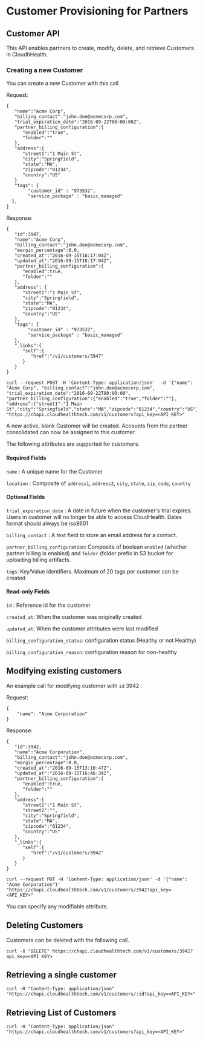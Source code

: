 Customer Provisioning for Partners
=

## Customer API

This API enables partners to create, modify, delete, and retrieve Customers in CloudhHealth.

### Creating a new Customer

You can create a new Customer with this call

Request:

```
{  
   "name":"Acme Corp",
   "billing_contact":"john.doe@acmecorp.com",
   "trial_expiration_date":"2016-09-22T00:00:00Z",
   "partner_billing_configuration":{  
      "enabled":"true",
      "folder":""
   },
   "address":{  
      "street1":"1 Main St",
      "city":"Springfield",
      "state":"MA",
      "zipcode":"01234",
      "country":"US"
   }
   "tags": {
	    "customer_id" : "973532",
	    "service_package" : "basic_managed"
  },
}
```

Response:

```
{  
   "id":3947,
   "name":"Acme Corp",
   "billing_contact":"john.doe@acmecorp.com",
   "margin_percentage":0.0,
   "created_at":"2016-09-15T18:17:04Z",
   "updated_at":"2016-09-15T18:17:04Z",
   "partner_billing_configuration":{  
      "enabled":true,
      "folder":""
   },
   "address": {  
      "street1":"1 Main St",
      "city":"Springfield",
      "state":"MA",
      "zipcode":"01234",
      "country":"US"
   },
   "tags": {
	    "customer_id" : "973532",
	    "service_package" : "basic_managed"
   },
   "_links":{  
      "self":{  
         "href":"/v1/customers/3947"
      }
   }
}
```

```shell
curl --request POST -H 'Content-Type: application/json'  -d '{"name": "Acme Corp", "billing_contact":"john.doe@acmecorp.com", "trial_expiration_date":"2016-09-22T00:00:00", "partner_billing_configuration":{"enabled":"true","folder":""}, "address":{"street1":"1 Main St","city":"Springfield","state":"MA","zipcode":"01234","country":"US"}}' "https://chapi.cloudhealthtech.com/v1/customers?api_key=<API_KEY>"
```
A new active, blank Customer will be created. Accounts from the partner consolidated can now be assigned to this customer.

The following attributes are supported for customers.

#### Required Fields

 `name` : A unique name for the Customer

 `location` : Composite of `address1`, `address2`, `city`, `state`, `zip_code`, `country`

#### Optional Fields

 `trial_expiration_date` : A date in future when the customer's trial expires. Users in customer will no longer be able to access CloudHealth. Dates format should always be iso8601

 `billing_contact` : A text field to store an email address for a contact.

 `partner_billing_configuration`: Composite of boolean `enabled` (whether partner billing is enabled) and `folder` (folder prefix in S3 bucket for uploading billing artifacts.

 `tags`: Key/Value identifiers. Maximum of 20 tags per customer can be created

#### Read-only Fields

`id` : Reference id for the customer

`created_at`: When the customer was originally created

`updated_at`: When the customer attributes were last modified

`billing_configuration_status`: configuration status (Healthy or not Healthy)

`billing_configuration_reason`: configuration reason for non-healthy

## Modifying existing customers

An example call for modifying customer with `id` 3942 :

Request:

```
{
    "name": "Acme Corporation"
}
```

Response:

```
{  
   "id":3942,
   "name":"Acme Corporation",
   "billing_contact":"john.doe@acmecorp.com",
   "margin_percentage":0.0,
   "created_at":"2016-09-15T13:10:47Z",
   "updated_at":"2016-09-15T16:46:34Z",
   "partner_billing_configuration":{  
      "enabled":true,
      "folder":""
   },
   "address":{  
      "street1":"1 Main St",
      "street2":"",
      "city":"Springfield",
      "state":"MA",
      "zipcode":"01234",
      "country":"US"
   },
   "_links":{  
      "self":{  
         "href":"/v1/customers/3942"
      }
   }
}
```

````shell
curl --request PUT -H 'Content-Type: application/json' -d '{"name": "Acme Corporation"}'  "https://chapi.cloudhealthtech.com/v1/customers/3942?api_key=<API_KEY>"
````

You can specify any modifiable attribute.

## Deleting Customers

Customers can be deleted with the following call.

```shell
curl -X "DELETE" https://chapi.cloudhealthtech.com/v1/customers/3942?api_key=<API_KEY>
```


## Retrieving a single customer

```shell
curl -H "Content-Type: application/json" 'https://chapi.cloudhealthtech.com/v1/customers/:id?api_key=<API_KEY>"
```

## Retrieving List of Customers

```shell
curl -H "Content-Type: application/json" 'https://chapi.cloudhealthtech.com/v1/customers?api_key=<API_KEY>"
```
